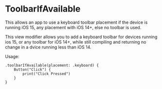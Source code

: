 # ToolbarIfAvailable
This allows an app to use a keyboard toolbar placement if the device is running iOS 15, any placement with iOS 14+, else no toolbar is used.

This view modifier allows you to add a keyboard toolbar for devices running ios 15, or any toolbar for iOS 14+, while still compiling and returning no change in a dvice running less than iOS 14.

Usage:

    .toolbarIfAvailable(placement: .keyboard) {
        Button("Click") {
            print("Click Pressed")
        }
    }
